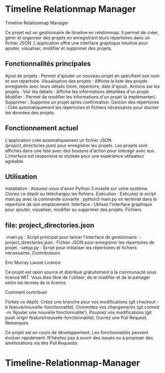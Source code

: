# Timeline Relationmap Manager

Timeline Relationmap Manager

Ce projet est un gestionnaire de timeline en relationmap. Il permet de créer, gérer et organiser des projets en enregistrant leurs répertoires dans un fichier JSON. L'application offre une interface graphique intuitive pour ajouter, visualiser, modifier et supprimer des projets.

## Fonctionnalités principales

Ajout de projets : Permet d'ajouter un nouveau projet en spécifiant son nom et son répertoire.
Visualisation des projets : Affiche la liste des projets enregistrés avec leurs détails (nom, répertoire, date d'ajout).
Actions sur les projets :
Voir les détails : Affiche les informations détaillées d'un projet.
Modifier : Permet de modifier les informations d'un projet (à implémenter).
Supprimer : Supprime un projet après confirmation.
Gestion des répertoires : Crée automatiquement les répertoires et fichiers nécessaires pour stocker les données des projets.

## Fonctionnement actuel

L'application crée automatiquement un fichier JSON (project_directories.json) pour enregistrer les projets.
Les projets sont affichés dans une liste avec des boutons d'action pour interagir avec eux.
L'interface est responsive et stylisée pour une expérience utilisateur agréable.


## Utilisation

Installation :
Assurez-vous d'avoir Python 3 installé sur votre système.
Clonez ce dépôt ou téléchargez les fichiers.
Exécution :
Exécutez le script main.py avec la commande suivante :
python3 main.py en terminal dans le repertoire de son emplacement.
Interface :
Utilisez l'interface graphique pour ajouter, visualiser, modifier ou supprimer des projets.
Fichiers

## file: project_directories.json

-main.py : Script principal pour lancer l'interface de gestionnaire.
-project_directories.json : Fichier JSON pour enregistrer les répertoires de projet.
-setup.py : Script pour initialiser les répertoires et fichiers nécessaires.
Contributeurs

Eric Murray Lavoie
Licence

Ce projet est open source et distribué gratuitement à la communauté sous licence MIT. Vous êtes libre de l'utiliser, de le modifier et de le partager selon les termes de la licence.

Comment contribuer

Forkez ce dépôt.
Créez une branche pour vos modifications (git checkout -b feature/nouvelle-fonctionnalité).
Committez vos changements (git commit -m 'Ajouter une nouvelle fonctionnalité').
Poussez vos modifications (git push origin feature/nouvelle-fonctionnalité).
Ouvrez une Pull Request.
Remarques

Ce projet est en cours de développement. Les fonctionnalités peuvent évoluer rapidement.
N'hésitez pas à ouvrir des issues ou à proposer des améliorations via des Pull Requests.
# Timeline-Relationmap-Manager

